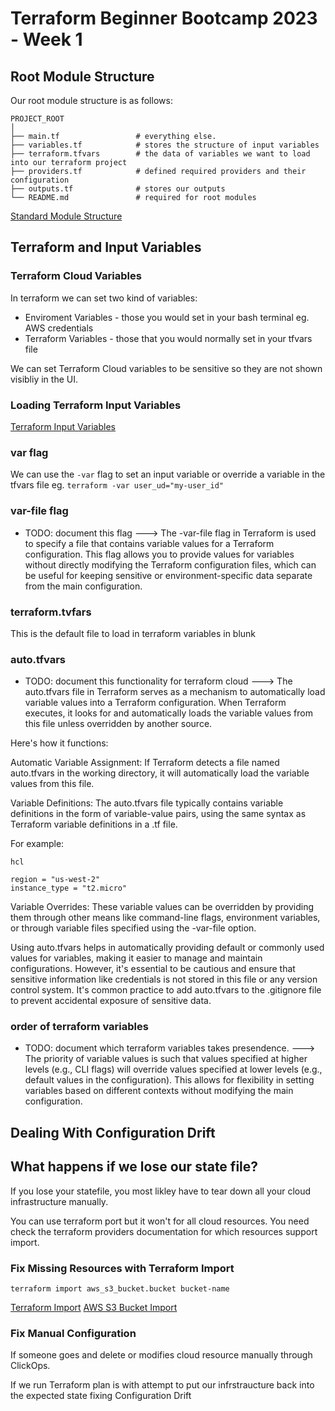 # Terraform Beginner Bootcamp 2023 - Week 1

## Root Module Structure

Our root module structure is as follows:

```
PROJECT_ROOT
│
├── main.tf                 # everything else.
├── variables.tf            # stores the structure of input variables
├── terraform.tfvars        # the data of variables we want to load into our terraform project
├── providers.tf            # defined required providers and their configuration
├── outputs.tf              # stores our outputs
└── README.md               # required for root modules
```

[Standard Module Structure](https://developer.hashicorp.com/terraform/language/modules/develop/structure)

## Terraform and Input Variables

### Terraform Cloud Variables

In terraform we can set two kind of variables:
- Enviroment Variables - those you would set in your bash terminal eg. AWS credentials
- Terraform Variables - those that you would normally set in your tfvars file

We can set Terraform Cloud variables to be sensitive so they are not shown visibliy in the UI.

### Loading Terraform Input Variables

[Terraform Input Variables](https://developer.hashicorp.com/terraform/language/values/variables)

### var flag
We can use the `-var` flag to set an input variable or override a variable in the tfvars file eg. `terraform -var user_ud="my-user_id"`

### var-file flag

- TODO: document this flag
--->
The -var-file flag in Terraform is used to specify a file that contains variable values for a Terraform configuration. This flag allows you to provide values for variables without directly modifying the Terraform configuration files, which can be useful for keeping sensitive or environment-specific data separate from the main configuration.  

### terraform.tvfars

This is the default file to load in terraform variables in blunk

### auto.tfvars

- TODO: document this functionality for terraform cloud
--->
The auto.tfvars file in Terraform serves as a mechanism to automatically load variable values into a Terraform configuration. When Terraform executes, it looks for and automatically loads the variable values from this file unless overridden by another source.

Here's how it functions:

Automatic Variable Assignment: If Terraform detects a file named auto.tfvars in the working directory, it will automatically load the variable values from this file.

Variable Definitions: The auto.tfvars file typically contains variable definitions in the form of variable-value pairs, using the same syntax as Terraform variable definitions in a .tf file.

For example:
```
hcl

region = "us-west-2"
instance_type = "t2.micro"
```
Variable Overrides: These variable values can be overridden by providing them through other means like command-line flags, environment variables, or through variable files specified using the -var-file option.

Using auto.tfvars helps in automatically providing default or commonly used values for variables, making it easier to manage and maintain configurations. However, it's essential to be cautious and ensure that sensitive information like credentials is not stored in this file or any version control system. It's common practice to add auto.tfvars to the .gitignore file to prevent accidental exposure of sensitive data.

### order of terraform variables

- TODO: document which terraform variables takes presendence.
--->
The priority of variable values is such that values specified at higher levels (e.g., CLI flags) will override values specified at lower levels (e.g., default values in the configuration). This allows for flexibility in setting variables based on different contexts without modifying the main configuration.

## Dealing With Configuration Drift

## What happens if we lose our state file?

If you lose your statefile, you most likley have to tear down all your cloud infrastructure manually.

You can use terraform port but it won't for all cloud resources. You need check the terraform providers documentation for which resources support import.

### Fix Missing Resources with Terraform Import

`terraform import aws_s3_bucket.bucket bucket-name`

[Terraform Import](https://developer.hashicorp.com/terraform/cli/import)
[AWS S3 Bucket Import](https://registry.terraform.io/providers/hashicorp/aws/latest/docs/resources/s3_bucket#import)

### Fix Manual Configuration

If someone goes and delete or modifies cloud resource manually through ClickOps. 

If we run Terraform plan is with attempt to put our infrstraucture back into the expected state fixing Configuration Drift